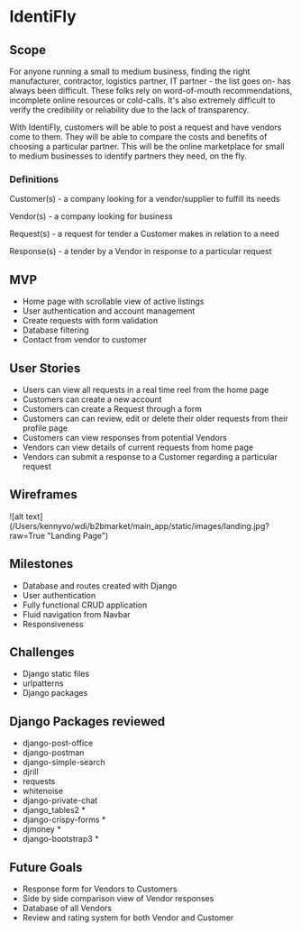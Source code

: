 # IdentiFly

## Scope
For anyone running a small to medium business, finding the right manufacturer, contractor, logistics partner, IT partner - the list goes on- has always been difficult. These folks rely on word-of-mouth recommendations, incomplete online resources or cold-calls. It's also extremely difficult to verify the credibility or reliability due to the lack of transparency.

With IdentiFly, customers will be able to post a request and have vendors come to them. They will be able to compare the costs and benefits of choosing a particular partner. This will be the online marketplace for small to medium businesses to identify partners they need, on the fly.

### Definitions
Customer(s) - a company looking for a vendor/supplier to fulfill its needs

Vendor(s) - a company looking for business

Request(s) - a request for tender a Customer makes in relation to a need

Response(s) - a tender by a Vendor in response to a particular request

## MVP
* Home page with scrollable view of active listings
* User authentication and account management
* Create requests with form validation
* Database filtering
* Contact from vendor to customer

## User Stories
* Users can view all requests in a real time reel from the home page
* Customers can create a new account
* Customers can create a Request through a form
* Customers can can review, edit or delete their older requests from their profile page
* Customers can view responses from potential Vendors
* Vendors can view details of current requests from home page
* Vendors can submit a response to a Customer regarding a particular request

## Wireframes
![alt text] (/Users/kennyvo/wdi/b2bmarket/main_app/static/images/landing.jpg?raw=True "Landing Page")

## Milestones
* Database and routes created with Django
* User authentication
* Fully functional CRUD application
* Fluid navigation from Navbar
* Responsiveness

## Challenges
* Django static files
* urlpatterns
* Django packages

## Django Packages reviewed
* django-post-office
* django-postman
* django-simple-search
* djrill
* requests
* whitenoise
* django-private-chat
* django_tables2 *
* django-crispy-forms *
* djmoney *
* django-bootstrap3 *

## Future Goals
* Response form for Vendors to Customers
* Side by side comparison view of Vendor responses
* Database of all Vendors
* Review and rating system for both Vendor and Customer
